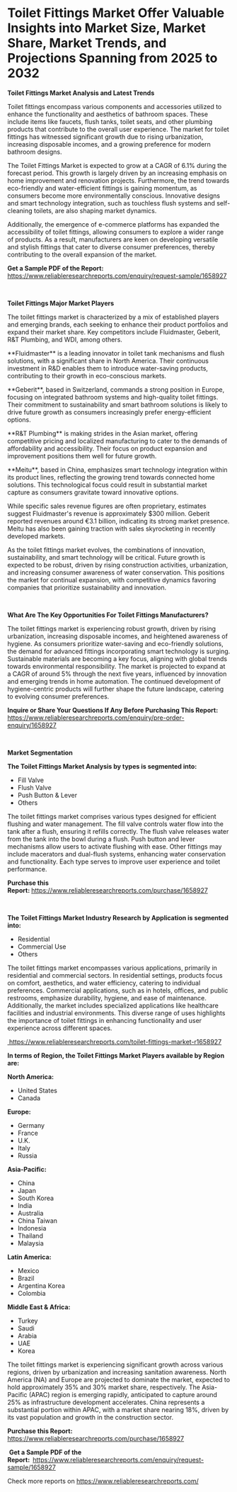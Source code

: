 <p><h1>Toilet Fittings Market Offer Valuable Insights into Market Size, Market Share, Market Trends, and Projections Spanning from 2025 to 2032</h1></p><p><strong>Toilet Fittings Market Analysis and Latest Trends</strong></p>
<p><p>Toilet fittings encompass various components and accessories utilized to enhance the functionality and aesthetics of bathroom spaces. These include items like faucets, flush tanks, toilet seats, and other plumbing products that contribute to the overall user experience. The market for toilet fittings has witnessed significant growth due to rising urbanization, increasing disposable incomes, and a growing preference for modern bathroom designs.</p><p>The Toilet Fittings Market is expected to grow at a CAGR of 6.1% during the forecast period. This growth is largely driven by an increasing emphasis on home improvement and renovation projects. Furthermore, the trend towards eco-friendly and water-efficient fittings is gaining momentum, as consumers become more environmentally conscious. Innovative designs and smart technology integration, such as touchless flush systems and self-cleaning toilets, are also shaping market dynamics. </p><p>Additionally, the emergence of e-commerce platforms has expanded the accessibility of toilet fittings, allowing consumers to explore a wider range of products. As a result, manufacturers are keen on developing versatile and stylish fittings that cater to diverse consumer preferences, thereby contributing to the overall expansion of the market.</p></p>
<p><strong>Get a Sample PDF of the Report:&nbsp;</strong> <a href="https://www.reliableresearchreports.com/enquiry/request-sample/1658927?utm_campaign=3567&utm_medium=2&utm_source=Github&utm_content=ia&utm_term=04042025&utm_id=toilet-fittings">https://www.reliableresearchreports.com/enquiry/request-sample/1658927</a></p>
<p>&nbsp;</p>
<p><strong>Toilet Fittings Major Market Players</strong></p>
<p><p>The toilet fittings market is characterized by a mix of established players and emerging brands, each seeking to enhance their product portfolios and expand their market share. Key competitors include Fluidmaster, Geberit, R&T Plumbing, and WDI, among others.</p><p>**Fluidmaster** is a leading innovator in toilet tank mechanisms and flush solutions, with a significant share in North America. Their continuous investment in R&D enables them to introduce water-saving products, contributing to their growth in eco-conscious markets.</p><p>**Geberit**, based in Switzerland, commands a strong position in Europe, focusing on integrated bathroom systems and high-quality toilet fittings. Their commitment to sustainability and smart bathroom solutions is likely to drive future growth as consumers increasingly prefer energy-efficient options.</p><p>**R&T Plumbing** is making strides in the Asian market, offering competitive pricing and localized manufacturing to cater to the demands of affordability and accessibility. Their focus on product expansion and improvement positions them well for future growth.</p><p>**Meitu**, based in China, emphasizes smart technology integration within its product lines, reflecting the growing trend towards connected home solutions. This technological focus could result in substantial market capture as consumers gravitate toward innovative options.</p><p>While specific sales revenue figures are often proprietary, estimates suggest Fluidmaster's revenue is approximately $300 million. Geberit reported revenues around €3.1 billion, indicating its strong market presence. Meitu has also been gaining traction with sales skyrocketing in recently developed markets.</p><p>As the toilet fittings market evolves, the combinations of innovation, sustainability, and smart technology will be critical. Future growth is expected to be robust, driven by rising construction activities, urbanization, and increasing consumer awareness of water conservation. This positions the market for continual expansion, with competitive dynamics favoring companies that prioritize sustainability and innovation.</p></p>
<p>&nbsp;</p>
<p><strong>What Are The Key Opportunities For Toilet Fittings Manufacturers?</strong></p>
<p><p>The toilet fittings market is experiencing robust growth, driven by rising urbanization, increasing disposable incomes, and heightened awareness of hygiene. As consumers prioritize water-saving and eco-friendly solutions, the demand for advanced fittings incorporating smart technology is surging. Sustainable materials are becoming a key focus, aligning with global trends towards environmental responsibility. The market is projected to expand at a CAGR of around 5% through the next five years, influenced by innovation and emerging trends in home automation. The continued development of hygiene-centric products will further shape the future landscape, catering to evolving consumer preferences.</p></p>
<p><strong>Inquire or Share Your Questions If Any Before Purchasing This Report:</strong> <a href="https://www.reliableresearchreports.com/enquiry/pre-order-enquiry/1658927?utm_campaign=3567&utm_medium=2&utm_source=Github&utm_content=ia&utm_term=04042025&utm_id=toilet-fittings">https://www.reliableresearchreports.com/enquiry/pre-order-enquiry/1658927</a></p>
<p>&nbsp;</p>
<p><strong>Market Segmentation</strong></p>
<p><strong>The Toilet Fittings Market Analysis by types is segmented into:</strong></p>
<p><ul><li>Fill Valve</li><li>Flush Valve</li><li>Push Button & Lever</li><li>Others</li></ul></p>
<p><p>The toilet fittings market comprises various types designed for efficient flushing and water management. The fill valve controls water flow into the tank after a flush, ensuring it refills correctly. The flush valve releases water from the tank into the bowl during a flush. Push button and lever mechanisms allow users to activate flushing with ease. Other fittings may include macerators and dual-flush systems, enhancing water conservation and functionality. Each type serves to improve user experience and toilet performance.</p></p>
<p><strong>Purchase this Report:&nbsp;</strong><a href="https://www.reliableresearchreports.com/purchase/1658927?utm_campaign=3567&utm_medium=2&utm_source=Github&utm_content=ia&utm_term=04042025&utm_id=toilet-fittings">https://www.reliableresearchreports.com/purchase/1658927</a></p>
<p>&nbsp;</p>
<p><strong>The Toilet Fittings Market Industry Research by Application is segmented into:</strong></p>
<p><ul><li>Residential</li><li>Commercial Use</li><li>Others</li></ul></p>
<p><p>The toilet fittings market encompasses various applications, primarily in residential and commercial sectors. In residential settings, products focus on comfort, aesthetics, and water efficiency, catering to individual preferences. Commercial applications, such as in hotels, offices, and public restrooms, emphasize durability, hygiene, and ease of maintenance. Additionally, the market includes specialized applications like healthcare facilities and industrial environments. This diverse range of uses highlights the importance of toilet fittings in enhancing functionality and user experience across different spaces.</p></p>
<p><a href="https://www.reliableresearchreports.com/toilet-fittings-market-r1658927?utm_campaign=3567&utm_medium=2&utm_source=Github&utm_content=ia&utm_term=04042025&utm_id=toilet-fittings">&nbsp;https://www.reliableresearchreports.com/toilet-fittings-market-r1658927</a></p>
<p><strong>In terms of Region, the Toilet Fittings Market Players available by Region are:</strong></p>
<p>
    <p> <strong> North America: </strong>
        <ul>
            <li>United States</li>
            <li>Canada</li>
        </ul>
        </p> 
    <p> <strong> Europe: </strong>
        <ul>
            <li>Germany</li>
            <li>France</li>
            <li>U.K.</li>
            <li>Italy</li>
            <li>Russia</li>
        </ul>
        </p> 
    <p> <strong> Asia-Pacific: </strong>
        <ul>
            <li>China</li>
            <li>Japan</li>
            <li>South Korea</li>
            <li>India</li>
            <li>Australia</li>
            <li>China Taiwan</li>
            <li>Indonesia</li>
            <li>Thailand</li>
            <li>Malaysia</li>
        </ul>
        </p> 
    <p> <strong> Latin America: </strong>
        <ul>
            <li>Mexico</li>
            <li>Brazil</li>
            <li>Argentina Korea</li>
            <li>Colombia</li>
        </ul>
        </p> 
    <p> <strong> Middle East & Africa: </strong>
        <ul>
            <li>Turkey</li>
            <li>Saudi</li>
            <li>Arabia</li>
            <li>UAE</li>
            <li>Korea</li>
        </ul>
    </p>
    </p>
<p><p>The toilet fittings market is experiencing significant growth across various regions, driven by urbanization and increasing sanitation awareness. North America (NA) and Europe are projected to dominate the market, expected to hold approximately 35% and 30% market share, respectively. The Asia-Pacific (APAC) region is emerging rapidly, anticipated to capture around 25% as infrastructure development accelerates. China represents a substantial portion within APAC, with a market share nearing 18%, driven by its vast population and growth in the construction sector.</p></p>
<p><strong>Purchase this Report: </strong><a href="https://www.reliableresearchreports.com/purchase/1658927?utm_campaign=3567&utm_medium=2&utm_source=Github&utm_content=ia&utm_term=04042025&utm_id=toilet-fittings">https://www.reliableresearchreports.com/purchase/1658927</a></p>
<p>&nbsp;<strong>Get a Sample PDF of the Report:&nbsp;&nbsp;</strong><a href="https://www.reliableresearchreports.com/enquiry/request-sample/1658927?utm_campaign=3567&utm_medium=2&utm_source=Github&utm_content=ia&utm_term=04042025&utm_id=toilet-fittings">https://www.reliableresearchreports.com/enquiry/request-sample/1658927</a></p>
<p><strong></strong></p>
<p>Check more reports on <a href="https://www.reliableresearchreports.com/?utm_campaign=3567&utm_medium=2&utm_source=Github&utm_content=ia&utm_term=04042025&utm_id=toilet-fittings">https://www.reliableresearchreports.com/</a></p>